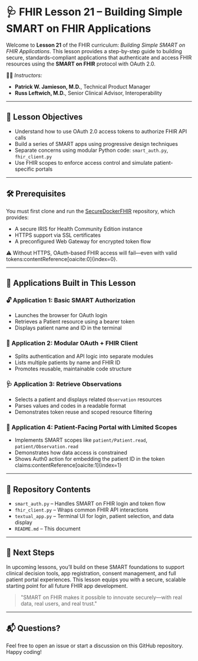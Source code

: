 # 🩺 FHIR Lesson 21 – Building Simple SMART on FHIR Applications

Welcome to **Lesson 21** of the FHIR curriculum: _Building Simple SMART on FHIR Applications_. This lesson provides a step-by-step guide to building secure, standards-compliant applications that authenticate and access FHIR resources using the **SMART on FHIR** protocol with OAuth 2.0.

👨‍🏫 _Instructors:_  
- **Patrick W. Jamieson, M.D.**, Technical Product Manager  
- **Russ Leftwich, M.D.**, Senior Clinical Advisor, Interoperability  

---

## 🎯 Lesson Objectives

- Understand how to use OAuth 2.0 access tokens to authorize FHIR API calls
- Build a series of SMART apps using progressive design techniques
- Separate concerns using modular Python code: `smart_auth.py`, `fhir_client.py`
- Use FHIR scopes to enforce access control and simulate patient-specific portals

---

## 🛠 Prerequisites

You must first clone and run the [SecureDockerFHIR](https://github.com/pjamiesointersystems/SecureDockerfhir) repository, which provides:

- A secure IRIS for Health Community Edition instance
- HTTPS support via SSL certificates
- A preconfigured Web Gateway for encrypted token flow

⚠️ Without HTTPS, OAuth-based FHIR access will fail—even with valid tokens:contentReference[oaicite:0]{index=0}.

---

## 🧪 Applications Built in This Lesson

### 🔓 Application 1: Basic SMART Authorization
- Launches the browser for OAuth login
- Retrieves a Patient resource using a bearer token
- Displays patient name and ID in the terminal

### 🧱 Application 2: Modular OAuth + FHIR Client
- Splits authentication and API logic into separate modules
- Lists multiple patients by name and FHIR ID
- Promotes reusable, maintainable code structure

### 🩺 Application 3: Retrieve Observations
- Selects a patient and displays related `Observation` resources
- Parses values and codes in a readable format
- Demonstrates token reuse and scoped resource filtering

### 🔐 Application 4: Patient-Facing Portal with Limited Scopes
- Implements SMART scopes like `patient/Patient.read`, `patient/Observation.read`
- Demonstrates how data access is constrained
- Shows Auth0 action for embedding the patient ID in the token claims:contentReference[oaicite:1]{index=1}

---

## 📂 Repository Contents

- `smart_auth.py` – Handles SMART on FHIR login and token flow  
- `fhir_client.py` – Wraps common FHIR API interactions  
- `textual_app.py` – Terminal UI for login, patient selection, and data display  
- `README.md` – This document  

---

## 🔮 Next Steps

In upcoming lessons, you’ll build on these SMART foundations to support clinical decision tools, app registration, consent management, and full patient portal experiences. This lesson equips you with a secure, scalable starting point for all future FHIR app development.

> "SMART on FHIR makes it possible to innovate securely—with real data, real users, and real trust."

---

## 📬 Questions?

Feel free to open an issue or start a discussion on this GitHub repository. Happy coding!


